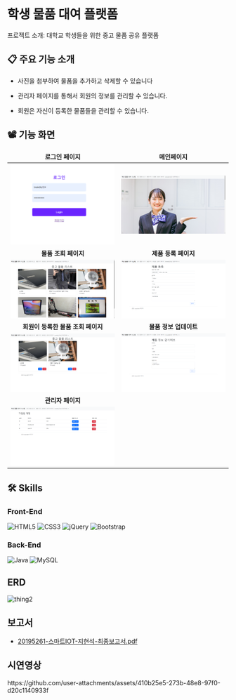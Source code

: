 # 학생 물품 대여 플랫폼
프로젝트 소개: 대학교 학생들을 위한 중고 물품 공유 플랫폼

## 📋 주요 기능 소개
- 사진을 첨부하여 물품을 추가하고 삭제할 수 있습니다

- 관리자 페이지를 통해서 회원의 정보를 관리할 수 있습니다.
  
- 회원은 자신이 등록한 물품들을 관리할 수 있습니다.

## 📽️ 기능 화면
<table align="center">
<thead>
<tr>
<td width="300" align="center">
<b>로그인 페이지<b>
</td>
<td width="300" align="center">
<b>
메인페이지
</b>
</td>
</tr>
</thead>

  
<tbody>

<tr>
<td width="300" align="center">
<img src="https://github.com/JHS5652/image/blob/main/%EB%A1%9C%EA%B7%B8%EC%9D%B8%ED%8E%98%EC%9D%B4%EC%A7%80.png?raw=true" width="350">
</td>
<td width="300" align="center">
<img src="https://github.com/JHS5652/image/blob/main/%EC%A7%84%EC%A7%9C%20%EB%A9%94%EC%9D%B8%ED%8E%98%EC%9D%B4%EC%A7%80.png?raw=true" width="350">
</td>
</tr>
  
<tr>
<td width="300" align="center">
<b>
물품 조회 페이지
</b>
</td>
<td width="300" align="center">
<b>
제품 등록 페이지
</b>
</td>
</tr>

<tr>
<td width="300" align="center">
<img src= "https://github.com/JHS5652/image/blob/main/%EB%A9%94%EC%9D%B8%ED%8E%98%EC%9D%B4%EC%A7%80.png?raw=true" width="350" > 
</td>
<td width="300" align="center">
<img src= "https://github.com/JHS5652/image/blob/main/%EC%A0%9C%ED%92%88%20%EB%93%B1%EB%A1%9D%20%ED%8E%98%EC%9D%B4%EC%A7%80.png?raw=true" width="350" >
</td>
</tr>

<tr>
<td width="300" align="center">
<b>
회원이 등록한 물품 조회 페이지

</b>
</td>
<td width="300" align="center">
<b>
물품 정보 업데이트
</b>
</td>
</tr>
<tr>
<td width="300" align="center">
<img src="https://github.com/JHS5652/image/blob/main/%EC%9E%90%EA%B8%B0%EB%AC%BC%ED%92%88.png?raw=true" width="350">
</td>
<td width="300" align="center">
<img src="https://github.com/JHS5652/image/blob/main/%EB%AC%BC%ED%92%88%EC%97%85%EB%8D%B0%EC%9D%B4%ED%8A%B8.png?raw=true" width="350">
</td>
</tr>


<tr>
<td width="300" align="center">
<b>
관리자 페이지
</b>
</td>
<td width="300" align="center">
</td>
</tr>
<tr>
<td width="300" align="center">
<img src="https://github.com/JHS5652/image/blob/main/%EA%B4%80%EB%A6%AC%EC%9E%90%20%ED%8E%98%EC%9D%B4%EC%A7%80.png?raw=true" width="350">
</td>
  
<td width="300" align="center">
</td>
</tr>


</tbody>
</table>

## 🛠️ Skills
### Front-End
![HTML5](https://img.shields.io/badge/html5-%23E34F26.svg?style=for-the-badge&logo=html5&logoColor=white)
![CSS3](https://img.shields.io/badge/css3-%231572B6.svg?style=for-the-badge&logo=css3&logoColor=white)
![jQuery](https://img.shields.io/badge/jquery-%230769AD.svg?style=for-the-badge&logo=jquery&logoColor=white)
![Bootstrap](https://img.shields.io/badge/bootstrap-%238511FA.svg?style=for-the-badge&logo=bootstrap&logoColor=white)

### Back-End
![Java](https://img.shields.io/badge/java-%23ED8B00.svg?style=for-the-badge&logo=openjdk&logoColor=white)
![MySQL](https://img.shields.io/badge/mysql-4479A1.svg?style=for-the-badge&logo=mysql&logoColor=white)


## ERD
<img width="274" alt="thing2" src="https://github.com/user-attachments/assets/06820118-d950-4a17-b187-3b039b34ddd1">

## 보고서
  + [20195261-스마트IOT-지현석-최종보고서.pdf](https://github.com/user-attachments/files/17191968/20195261-.IOT-.-.pdf)


## 시연영상
<tr>
  https://github.com/user-attachments/assets/410b25e5-273b-48e8-97f0-d20c1140933f
</tr>
